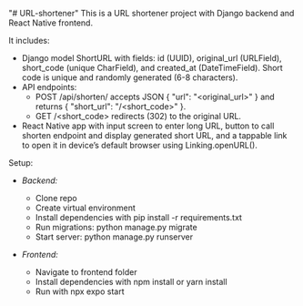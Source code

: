 "# URL-shortener" 
This is a URL shortener project with Django backend and React Native frontend.

It includes:

- Django model ShortURL with fields: id (UUID), original_url (URLField), short_code (unique CharField), and created_at (DateTimeField). Short code is unique and randomly generated (6-8 characters).
- API endpoints:
  - POST /api/shorten/ accepts JSON { "url": "<original_url>" } and returns { "short_url": "<host>/<short_code>" }.
  - GET /<short_code> redirects (302) to the original URL.
- React Native app with input screen to enter long URL, button to call shorten endpoint and display generated short URL, and a tappable link to open it in device’s default browser using Linking.openURL().

Setup:

- *Backend:*
  - Clone repo
  - Create virtual environment
  - Install dependencies with pip install -r requirements.txt
  - Run migrations: python manage.py migrate
  - Start server: python manage.py runserver

- *Frontend:*
  - Navigate to frontend folder
  - Install dependencies with npm install or yarn install
  - Run with npx expo start
